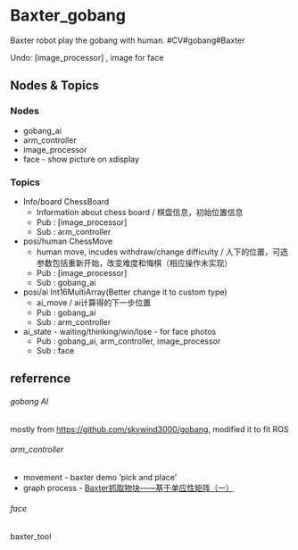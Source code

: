 # Baxter_gobang
Baxter robot play the gobang with human. #CV#gobang#Baxter

Undo: [image_processor] , image for face

## Nodes & Topics

### Nodes

* gobang_ai
* arm_controller
* image_processor
* face - show picture on xdisplay

### Topics

* Info/board ChessBoard
  * Information about chess board / 棋盘信息，初始位置信息
  * Pub : [image_processor]
  * Sub : arm_controller
* posi/human ChessMove
  * human move, incudes withdraw/change difficulty / 人下的位置，可选参数包括重新开始，改变难度和悔棋（相应操作未实现）
  * Pub : [image_processor]
  * Sub : gobang_ai
* posi/ai Int16MultiArray(Better change it to custom type)
  * ai_move / ai计算得的下一步位置
  * Pub : gobang_ai
  * Sub : arm_controller
* ai_state - waiting/thinking/win/lose - for face photos
  * Pub : gobang_ai, arm_controller, image_processor
  * Sub : face



## referrence

###### gobang AI

mostly from https://github.com/skywind3000/gobang, modified it to fit ROS

###### arm_controller

* movement - baxter demo ‘pick and place’
* graph process - [Baxter抓取物块——基于单应性矩阵（一）](<https://blog.csdn.net/Hey_chaoxia/article/details/81914729>)

###### face

baxter_tool